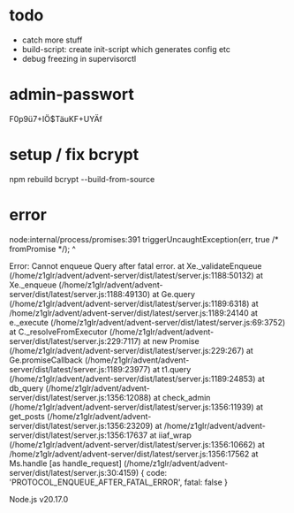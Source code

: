 # todo
- catch more stuff
- build-script: create init-script which generates config etc
- debug freezing in supervisorctl

# admin-passwort
F0p9ü7+IÖ$TäuKF+UYÄf

# setup / fix bcrypt
npm rebuild bcrypt --build-from-source


# error
node:internal/process/promises:391
    triggerUncaughtException(err, true /* fromPromise */);
    ^

Error: Cannot enqueue Query after fatal error.
    at Xe._validateEnqueue (/home/z1glr/advent/advent-server/dist/latest/server.js:1188:50132)
    at Xe._enqueue (/home/z1glr/advent/advent-server/dist/latest/server.js:1188:49130)
    at Ge.query (/home/z1glr/advent/advent-server/dist/latest/server.js:1189:6318)
    at /home/z1glr/advent/advent-server/dist/latest/server.js:1189:24140
    at e._execute (/home/z1glr/advent/advent-server/dist/latest/server.js:69:3752)
    at C._resolveFromExecutor (/home/z1glr/advent/advent-server/dist/latest/server.js:229:7117)
    at new Promise (/home/z1glr/advent/advent-server/dist/latest/server.js:229:267)
    at Ge.promiseCallback (/home/z1glr/advent/advent-server/dist/latest/server.js:1189:23977)
    at t1.query (/home/z1glr/advent/advent-server/dist/latest/server.js:1189:24853)
    at db_query (/home/z1glr/advent/advent-server/dist/latest/server.js:1356:12088)
    at check_admin (/home/z1glr/advent/advent-server/dist/latest/server.js:1356:11939)
    at get_posts (/home/z1glr/advent/advent-server/dist/latest/server.js:1356:23209)
    at /home/z1glr/advent/advent-server/dist/latest/server.js:1356:17637
    at iiaf_wrap (/home/z1glr/advent/advent-server/dist/latest/server.js:1356:10662)
    at /home/z1glr/advent/advent-server/dist/latest/server.js:1356:17562
    at Ms.handle [as handle_request] (/home/z1glr/advent/advent-server/dist/latest/server.js:30:4159) {
  code: 'PROTOCOL_ENQUEUE_AFTER_FATAL_ERROR',
  fatal: false
}

Node.js v20.17.0